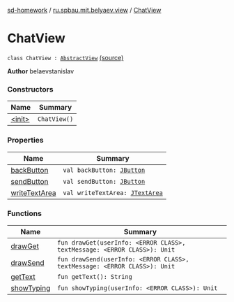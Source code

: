 [sd-homework](../../index.md) / [ru.spbau.mit.belyaev.view](../index.md) / [ChatView](.)

# ChatView

`class ChatView : `[`AbstractView`](../-abstract-view/index.md) [(source)](https://github.com/StasBel/sd-homework/blob/gRPC/src/main/kotlin/ru/spbau/mit/belyaev/view/ChatView.kt#L17)

**Author**
belaevstanislav

### Constructors

| Name | Summary |
|---|---|
| [&lt;init&gt;](-init-.md) | `ChatView()` |

### Properties

| Name | Summary |
|---|---|
| [backButton](back-button.md) | `val backButton: `[`JButton`](http://docs.oracle.com/javase/6/docs/api/javax/swing/JButton.html) |
| [sendButton](send-button.md) | `val sendButton: `[`JButton`](http://docs.oracle.com/javase/6/docs/api/javax/swing/JButton.html) |
| [writeTextArea](write-text-area.md) | `val writeTextArea: `[`JTextArea`](http://docs.oracle.com/javase/6/docs/api/javax/swing/JTextArea.html) |

### Functions

| Name | Summary |
|---|---|
| [drawGet](draw-get.md) | `fun drawGet(userInfo: <ERROR CLASS>, textMessage: <ERROR CLASS>): Unit` |
| [drawSend](draw-send.md) | `fun drawSend(userInfo: <ERROR CLASS>, textMessage: <ERROR CLASS>): Unit` |
| [getText](get-text.md) | `fun getText(): String` |
| [showTyping](show-typing.md) | `fun showTyping(userInfo: <ERROR CLASS>): Unit` |
